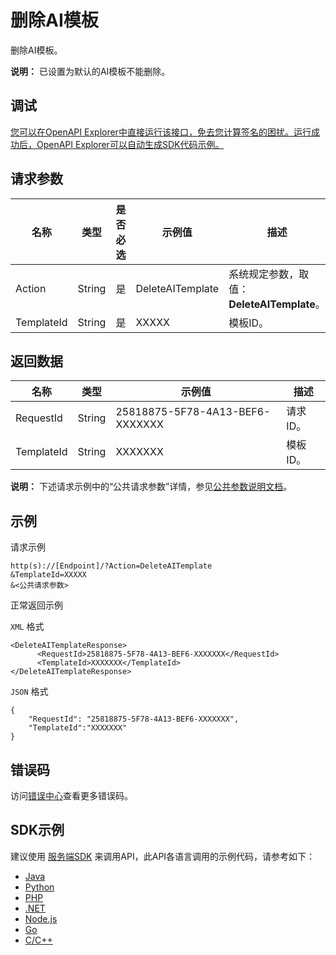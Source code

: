 # 删除AI模板

删除AI模板。

**说明：** 已设置为默认的AI模板不能删除。

## 调试

[您可以在OpenAPI Explorer中直接运行该接口，免去您计算签名的困扰。运行成功后，OpenAPI Explorer可以自动生成SDK代码示例。](https://api.aliyun.com/#product=vod&api=DeleteAITemplate&type=RPC&version=2017-03-21)

## 请求参数

|名称|类型|是否必选|示例值|描述|
|--|--|----|---|--|
|Action|String|是|DeleteAITemplate|系统规定参数，取值：**DeleteAITemplate**。 |
|TemplateId|String|是|XXXXX|模板ID。 |

## 返回数据

|名称|类型|示例值|描述|
|--|--|---|--|
|RequestId|String|25818875-5F78-4A13-BEF6-XXXXXXX|请求ID。 |
|TemplateId|String|XXXXXXX|模板ID。 |

**说明：** 下述请求示例中的“公共请求参数”详情，参见[公共参数说明文档](~~44432~~)。

## 示例

请求示例

```
http(s)://[Endpoint]/?Action=DeleteAITemplate
&TemplateId=XXXXX
&<公共请求参数>
```

正常返回示例

`XML` 格式

```
<DeleteAITemplateResponse>
	  <RequestId>25818875-5F78-4A13-BEF6-XXXXXXX</RequestId>
	  <TemplateId>XXXXXXX</TemplateId>
</DeleteAITemplateResponse>
```

`JSON` 格式

```
{
    "RequestId": "25818875-5F78-4A13-BEF6-XXXXXXX",
    "TemplateId":"XXXXXXX"
}
```

## 错误码

访问[错误中心](https://error-center.aliyun.com/status/product/vod)查看更多错误码。

## SDK示例

建议使用 [服务端SDK](~~101789~~) 来调用API，此API各语言调用的示例代码，请参考如下：

-   [Java](~~100692#DeleteAITemplate~~)
-   [Python](~~101181#DeleteAITemplate~~)
-   [PHP](~~101159#DeleteAITemplate~~)
-   [.NET](~~100844#DeleteAITemplate~~)
-   [Node.js](~~101564#DeleteAITemplate~~)
-   [Go](~~101575#DeleteAITemplate~~)
-   [C/C++](~~102987#DeleteAITemplate~~)

